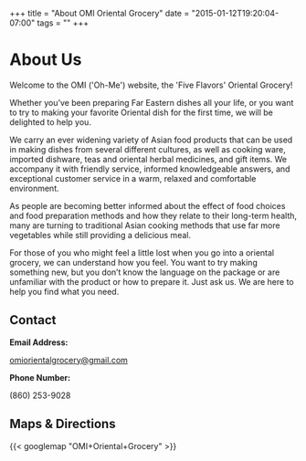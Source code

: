 +++
title = "About OMI Oriental Grocery"
date = "2015-01-12T19:20:04-07:00"
tags = ""
+++

# About Us

Welcome to the OMI ('Oh-Me') website, the 'Five Flavors' Oriental Grocery!

Whether you’ve been preparing Far Eastern dishes all your life, or you want to try to making your favorite Oriental dish
for the first time, we will be delighted to help you.

We carry an ever widening variety of Asian food products that can be used in making dishes from several different cultures,
as well as cooking ware, imported dishware, teas and oriental herbal medicines, and gift items. We accompany it with
friendly service, informed knowledgeable answers, and exceptional customer service in a warm, relaxed and comfortable
environment.

As people are becoming better informed about the effect of food choices and food preparation methods and how they relate
to their long-term health, many are turning to traditional Asian cooking methods that use far more vegetables while still
providing a delicious meal.

For those of you who might feel a little lost when you go into a oriental grocery, we can understand how you feel. You want
to try making something new, but you don’t know the language on the package or are unfamiliar with the product or how
to prepare it. Just ask us. We are here to help you find what you need.</p>  

## Contact

**Email Address:**  

[omiorientalgrocery@gmail.com](mailto:omiorientalgrocery@gmail.com)

**Phone Number:**

(860) 253-9028

## Maps & Directions

{{< googlemap "OMI+Oriental+Grocery" >}}